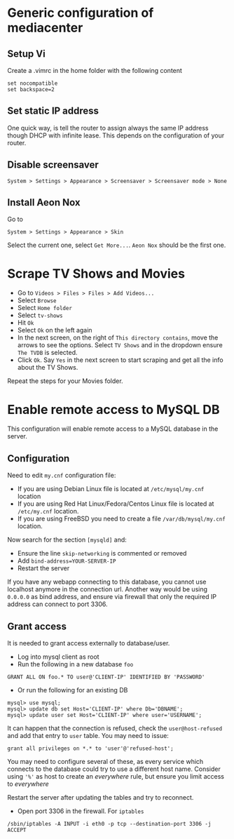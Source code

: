 # Generic configuration of mediacenter

## Setup Vi

Create a .vimrc in the home folder with the following content

```
set nocompatible
set backspace=2
```

## Set static IP address

One quick way, is tell the router to assign always the same IP address though
DHCP with infinite lease. This depends on the configuration of your router.


## Disable screensaver

```
System > Settings > Appearance > Screensaver > Screensaver mode > None
```


## Install Aeon Nox

Go to

```
System > Settings > Appearance > Skin
```

Select the current one, select `Get More...`. `Aeon Nox` should be the first
one.

# Scrape TV Shows and Movies

* Go to `Videos > Files > Files > Add Videos...`
* Select `Browse`
* Select `Home folder`
* Select `tv-shows`
* Hit `Ok`
* Select `Ok` on the left again
* In the next screen, on the right of `This directory contains`, move the
  arrows to see the options. Select `TV Shows` and in the dropdown ensure
  `The TVDB` is selected.
* Click `Ok`. Say `Yes` in the next screen to start scraping and get all the
info about the TV Shows.

Repeat the steps for your Movies folder.

# Enable remote access to MySQL DB

This configuration will enable remote access to a MySQL database in the server.

## Configuration

Need to edit `my.cnf` configuration file:

* If you are using Debian Linux file is located at `/etc/mysql/my.cnf` location
* If you are using Red Hat Linux/Fedora/Centos Linux file is located at `/etc/my.cnf` location.
* If you are using FreeBSD you need to create a file  `/var/db/mysql/my.cnf` location.

Now search for the section `[mysqld]` and:

* Ensure the line `skip-networking` is commented or removed
* Add `bind-address=YOUR-SERVER-IP`
* Restart the server

If you have any webapp connecting to this database, you cannot use localhost anymore in the connection url. Another way would
be using `0.0.0.0` as bind address, and ensure via firewall that only the required IP address can connect to port 3306.

## Grant access

It is needed to grant access externally to database/user.

* Log into mysql client as root
* Run the following in a new database `foo`

```
GRANT ALL ON foo.* TO user@'CLIENT-IP' IDENTIFIED BY 'PASSWORD'
```

* Or run the following for an existing DB

```
mysql> use mysql;
mysql> update db set Host='CLIENT-IP' where Db='DBNAME';
mysql> update user set Host='CLIENT-IP' where user='USERNAME';
```
It can happen that the connection is refused, check the `user@host-refused` and add that entry to `user` table. You may need to issue:

```
grant all privileges on *.* to 'user'@'refused-host';
```

You may need to configure several of these, as every service which connects to the database could try to use a different host name. Consider using `'%'` as host to create an *everywhere* rule, but ensure you limit access to *everywhere*

Restart the server after updating the tables and try to reconnect.

* Open port 3306 in the firewall. For `iptables`

```
/sbin/iptables -A INPUT -i eth0 -p tcp --destination-port 3306 -j ACCEPT
```

